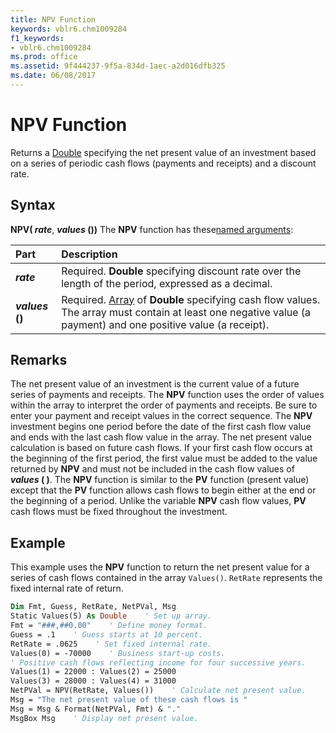 ```yaml
---
title: NPV Function
keywords: vblr6.chm1009284
f1_keywords:
- vblr6.chm1009284
ms.prod: office
ms.assetid: 9f444237-9f5a-834d-1aec-a2d016dfb325
ms.date: 06/08/2017
---
```



# NPV Function



Returns a [Double](../../Glossary/vbe-glossary.md) specifying the net present value of an investment based on a series of periodic cash flows (payments and receipts) and a discount rate.

## Syntax

**NPV( _rate_**, **_values_ ())**
The  **NPV** function has these[named arguments](../../Glossary/vbe-glossary.md):


|**Part**|**Description**|
|:-----|:-----|
|**_rate_**|Required.  **Double** specifying discount rate over the length of the period, expressed as a decimal.|
|**_values_ ()**|Required. [Array](../../Glossary/vbe-glossary.md) of **Double** specifying cash flow values. The array must contain at least one negative value (a payment) and one positive value (a receipt).|

## Remarks

The net present value of an investment is the current value of a future series of payments and receipts.
The  **NPV** function uses the order of values within the array to interpret the order of payments and receipts. Be sure to enter your payment and receipt values in the correct sequence.
The  **NPV** investment begins one period before the date of the first cash flow value and ends with the last cash flow value in the array.
The net present value calculation is based on future cash flows. If your first cash flow occurs at the beginning of the first period, the first value must be added to the value returned by  **NPV** and must not be included in the cash flow values of **_values_ ( )**.
The  **NPV** function is similar to the **PV** function (present value) except that the **PV** function allows cash flows to begin either at the end or the beginning of a period. Unlike the variable **NPV** cash flow values, **PV** cash flows must be fixed throughout the investment.

## Example

This example uses the  **NPV** function to return the net present value for a series of cash flows contained in the array `Values()`.  `RetRate` represents the fixed internal rate of return.


```vb
Dim Fmt, Guess, RetRate, NetPVal, Msg
Static Values(5) As Double    ' Set up array.
Fmt = "###,##0.00"    ' Define money format.
Guess = .1    ' Guess starts at 10 percent.
RetRate = .0625    ' Set fixed internal rate.
Values(0) = -70000    ' Business start-up costs.
' Positive cash flows reflecting income for four successive years.
Values(1) = 22000 : Values(2) = 25000
Values(3) = 28000 : Values(4) = 31000
NetPVal = NPV(RetRate, Values())    ' Calculate net present value.
Msg = "The net present value of these cash flows is "
Msg = Msg & Format(NetPVal, Fmt) & "."
MsgBox Msg    ' Display net present value.
```



